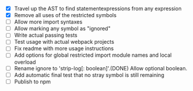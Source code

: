 - [X] Travel up the AST to find statementexpressions from any expression
- [X] Remove all uses of the restricted symbols
- [ ] Allow more import syntaxes
- [ ] Allow marking any symbol as "ignored"
- [ ] Write actual passing tests
- [ ] Test usage with actual webpack projects
- [ ] Fix readme with more usage instructions
- [ ] Add options for global restricted import module names and local overload
- [ ] Rename ignore to 'strip-log[: boolean]'.(DONE) Allow optional boolean.
- [ ] Add automatic final test that no stray symbol is still remaining
- [ ] Publish to npm